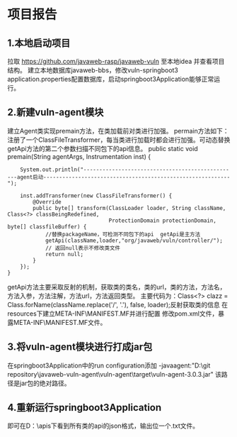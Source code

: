 # 项目报告

## 1.本地启动项目

拉取 https://github.com/javaweb-rasp/javaweb-vuln 至本地idea 并查看项目结构。
建立本地数据库javaweb-bbs，修改vuln-springboot3 application.properties配置数据库，启动springboot3Application能够正常运行。

## 2.新建vuln-agent模块

建立Agent类实现premain方法，在类加载前对类进行加强。
permain方法如下：注册了一个ClassFileTransformer，每当类进行加载时都会进行加强。可动态替换getApi方法的第二个参数扫描不同包下的api信息。
public static void premain(String agentArgs, Instrumentation inst) {

        System.out.println("-------------------------------------------------agent启动-----------------------------------------------------------");

        inst.addTransformer(new ClassFileTransformer() {
            @Override
            public byte[] transform(ClassLoader loader, String className, Class<?> classBeingRedefined,
                                    ProtectionDomain protectionDomain, byte[] classfileBuffer) {
                //替换packageName，可检测不同包下的api  getApi是主方法
                getApi(className,loader,"org/javaweb/vuln/controller/");
                // 返回null表示不修改类文件
                return null;
            }
        });
    }
getApi方法主要采取反射的机制，获取类的类名，类的url，类的方法，方法名，方法入参，方法注解，方法url，方法返回类型。
主要代码为：Class<?> clazz = Class.forName(className.replace('/', '.'), false, loader);反射获取类的信息
在resources下建立META-INF\MANIFEST.MF并进行配置
修改pom.xml文件，暴露META-INF\MANIFEST.MF文件。

## 3.将vuln-agent模块进行打成jar包

在springboot3Application中的run configuration添加 -javaagent:"D:\git repository\javaweb-vuln-agent\vuln-agent\target\vuln-agent-3.0.3.jar" 该路径是jar包的绝对路径。

## 4.重新运行springboot3Application

即可在D：\\apis下看到所有类的api的json格式，输出位一个.txt文件。
